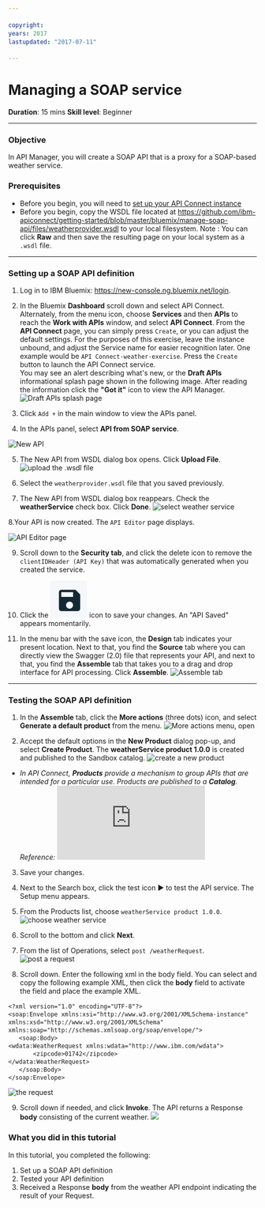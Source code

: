 ```yaml
---

copyright:
years: 2017
lastupdated: "2017-07-11"

---
```

# Managing a SOAP service
**Duration**: 15 mins
**Skill level**: Beginner

---
### Objective
In API Manager, you will create a SOAP API that is a proxy for a SOAP-based weather service.

### Prerequisites
- Before you begin, you will need to [set up your API Connect instance](https://github.com/ibm-apiconnect/getting-started/blob/master/bluemix/0-prereq/README.md)
- Before you begin, copy the WSDL file located at https://github.com/ibm-apiconnect/getting-started/blob/master/bluemix/manage-soap-api/files/weatherprovider.wsdl to your local filesystem.
Note : You can click **Raw** and then save the resulting page on your local system as a `.wsdl` file.

---
### Setting up a SOAP API definition
1. Log in to IBM Bluemix: https://new-console.ng.bluemix.net/login.

2. In the Bluemix **Dashboard** scroll down and select API Connect. Alternately, from the menu icon, choose **Services** and then **APIs** to reach the **Work with APIs** window, and select **API Connect**. From the **API Connect** page, you can simply press `Create`, or you can adjust the default settings. For the purposes of this exercise, leave the instance unbound, and adjust the Service name for easier recognition later. One example would be `API Connect-weather-exercise`.
Press the `Create` button to launch the API Connect service.  
You may see an alert describing what's new, or the **Draft APIs** informational splash page shown in the following image. After reading the information click the **"Got it"** icon to view the API Manager.
![Draft APIs splash page](images/apic_draft-apis.png)

3. Click `Add +` in the main window to view the APIs panel.

4. In the APIs panel, select **API from SOAP service**.

![New API](images/newapi-menu2.png)

5. The New API from WSDL dialog box opens. Click **Upload File**.
![upload the .wsdl file](images/4-uploadwsdl.png)

6. Select the ```weatherprovider.wsdl``` file that you saved previously.

7. The New API from WSDL dialog box reappears. Check the **weatherService** check box. Click **Done**.
![select weather service](images/newapi2.png)

8.Your API is now created. The `API Editor` page displays.

![API Editor page](images/designpage2.png)

9.	Scroll down to the **Security tab**, and click the delete icon to remove the `clientIDHeader (API Key)` that was automatically generated when you created the service.

10.	Click the ![save](images/save.png) icon to save your changes. An "API Saved" appears momentarily.

11.	In the menu bar with the save icon, the **Design** tab indicates your present location. Next to that, you find the **Source** tab where you can directly view the Swagger (2.0) file that represents your API, and next to that, you find the **Assemble** tab that takes you to a drag and drop interface for API processing. Click **Assemble**.
![Assemble tab](images/assemble-clean.png)

---
### Testing the SOAP API definition
1. In the **Assemble** tab, click the **More actions** (three dots) icon, and select **Generate a default product** from the menu.
   ![More actions menu, open](images/gen-default-prod.png)

2. Accept the default options in the **New Product** dialog pop-up, and select **Create Product**. The **weatherService product 1.0.0** is created and published to the Sandbox catalog.
  ![create a new product](images/12a-chooseproduct.png)

  - _In API Connect, **Products** provide a mechanism to  group APIs that are intended for a particular use. Products are published to a **Catalog**. Reference: ![API Connect glossary](https://www.ibm.com/support/knowledgecenter/en/SSMNED_5.0.0/com.ibm.apic.overview.doc/overview_apimgmt_glossary.html)_

3. Save your changes.  

4. Next to the Search box, click the test icon ► to test the API service. The Setup menu appears.

5. From the Products list, choose ```weatherService product 1.0.0```.
![choose weather service](images/12-chooseproduct.png)

6.	Scroll to the bottom and click **Next**.

7.	From the list of Operations, select ```post /weatherRequest```.
![post a request](images/13-selectoperation.png)

8.	Scroll down. Enter the following xml in the body field. You can select and copy the following example XML, then click the **body** field to activate the field and place the example XML.
```
<?xml version="1.0" encoding="UTF-8"?>
<soap:Envelope xmlns:xsi="http://www.w3.org/2001/XMLSchema-instance" xmlns:xsd="http://www.w3.org/2001/XMLSchema" xmlns:soap="http://schemas.xmlsoap.org/soap/envelope/">
   <soap:Body>
<wdata:WeatherRequest xmlns:wdata="http://www.ibm.com/wdata">
       <zipcode>01742</zipcode>
</wdata:WeatherRequest>
   </soap:Body>
</soap:Envelope>
```

![the request](images/14-enterrequest.png)

9.	Scroll down if needed, and click **Invoke**.
The API returns a Response **body** consisting of the current weather.
![](images/15-success.png)

### What you did in this tutorial
In this tutorial, you completed the following:
1. Set up a SOAP API definition
2. Tested your API definition
3. Received a Response **body** from the weather API endpoint indicating the result of your Request.
